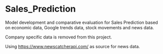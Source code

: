 # Sales_Prediction
Model development and comparative evaluation for Sales Prediction based on economic data, Google trends data, stock movements and news data. 

Company specific data is removed from this project.

Using https://www.newscatcherapi.com/ as source for news data.
